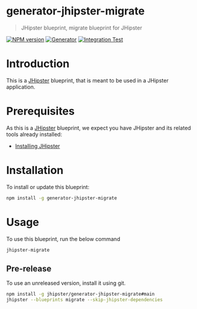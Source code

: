 # generator-jhipster-migrate

> JHipster blueprint, migrate blueprint for JHipster

[![NPM version][npm-image]][npm-url]
[![Generator][github-generator-image]][github-generator-url]
[![Integration Test][github-integration-image]][github-integration-url]

# Introduction

This is a [JHipster](https://www.jhipster.tech/) blueprint, that is meant to be used in a JHipster application.

# Prerequisites

As this is a [JHipster](https://www.jhipster.tech/) blueprint, we expect you have JHipster and its related tools already installed:

- [Installing JHipster](https://www.jhipster.tech/installation/)

# Installation

To install or update this blueprint:

```bash
npm install -g generator-jhipster-migrate
```

# Usage

To use this blueprint, run the below command

```bash
jhipster-migrate
```

## Pre-release

To use an unreleased version, install it using git.

```bash
npm install -g jhipster/generator-jhipster-migrate#main
jhipster --blueprints migrate --skip-jhipster-dependencies
```

[npm-image]: https://img.shields.io/npm/v/generator-jhipster-migrate.svg
[npm-url]: https://npmjs.org/package/generator-jhipster-migrate
[github-generator-image]: https://github.com/jhipster/generator-jhipster-migrate/actions/workflows/generator.yml/badge.svg
[github-generator-url]: https://github.com/jhipster/generator-jhipster-migrate/actions/workflows/generator.yml
[github-integration-image]: https://github.com/jhipster/generator-jhipster-migrate/actions/workflows/integration.yml/badge.svg
[github-integration-url]: https://github.com/jhipster/generator-jhipster-migrate/actions/workflows/integration.yml
